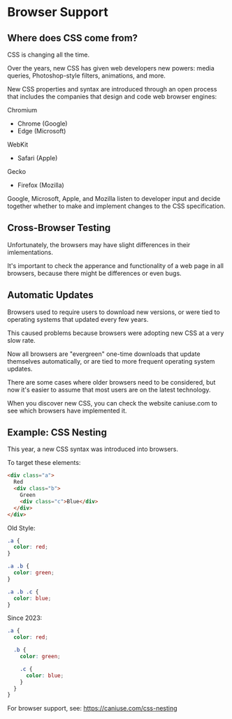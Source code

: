 # Browser Support

## Where does CSS come from?

CSS is changing all the time.

Over the years, new CSS has given web developers new powers: media queries, Photoshop-style filters, animations, and more.

New CSS properties and syntax are introduced through an open process that includes the companies that design and code web browser engines:

Chromium

- Chrome (Google)
- Edge (Microsoft)

WebKit

- Safari (Apple)

Gecko

- Firefox (Mozilla)

Google, Microsoft, Apple, and Mozilla listen to developer input and decide together whether to make and implement changes to the CSS specification.

## Cross-Browser Testing

Unfortunately, the browsers may have slight differences in their imlementations.

It's important to check the apperance and functionality of a web page in all browsers, because there might be differences or even bugs.

## Automatic Updates

Browsers used to require users to download new versions, or were tied to operating systems that updated every few years.

This caused problems because browsers were adopting new CSS at a very slow rate.

Now all browsers are "evergreen" one-time downloads that update themselves automatically, or are tied to more frequent operating system updates.

There are some cases where older browsers need to be considered, but now it's easier to assume that most users are on the latest technology.

When you discover new CSS, you can check the website caniuse.com to see which browsers have implemented it.

## Example: CSS Nesting

This year, a new CSS syntax was introduced into browsers.

To target these elements:

```html
<div class="a">
  Red
  <div class="b">
    Green
    <div class="c">Blue</div>
  </div>
</div>
```

Old Style:

```css
.a {
  color: red;
}

.a .b {
  color: green;
}

.a .b .c {
  color: blue;
}
```

Since 2023:

```css
.a {
  color: red;

  .b {
    color: green;

    .c {
      color: blue;
    }
  }
}
```

For browser support, see: https://caniuse.com/css-nesting
